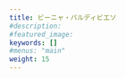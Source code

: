 ```yaml
---
title: ビーニャ・バルディビエソ
#description: 
#featured_image: 
keywords: []
#menus: "main"
weight: 15
---
```


